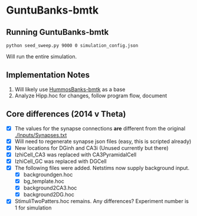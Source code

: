 # GuntuBanks-bmtk

## Running GuntuBanks-bmtk

```
python seed_sweep.py 9000 0 simulation_config.json
```

Will run the entire simulation.


## Implementation Notes

1. Will likely use [HummosBanks-bmtk](../HummosBanks-bmtk) as a base
1. Analyze Hipp.hoc for changes, follow program flow, document

## Core differences (2014 v Theta)

- [X] The values for the synapse connections **are** different from the original [./Inputs/Synapses.txt](../HummosTheta/Inputs/Synapses.txt)
- [X] Will need to regenerate synapse json files (easy, this is scripted already)
- [X] New locations for DGinh and CA3i (Unused currently but there)
- [X] IzhiCell_CA3 was replaced with CA3PyramidalCell
- [X] IzhiCell_GC was replaced with DGCell
- [X] The following files were added. Netstims now supply background input.
    - [X] backgroundgen.hoc
    - [X] bg_template.hoc
    - [X] background2CA3.hoc
    - [X] background2DG.hoc
- [X] StimuliTwoPatters.hoc remains. Any differences? Experiment number is 1 for simulation
